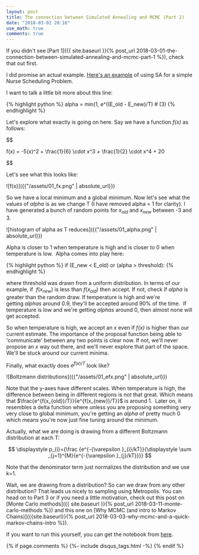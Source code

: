 ```yaml
---
layout: post
title: The connection between Simulated Annealing and MCMC (Part 2)
date: "2018-03-02 20:16"
use_math: true
comments: true
---
```


If you didn't see [Part 1]({{ site.baseurl }}{% post_url 2018-03-01-the-connection-between-simulated-annealing-and-mcmc-part-1 %}), check that out first.

I did promise an actual example. [Here's an example](https://github.com/sidravi1/Blog/blob/master/nbs/SA_to_Metropolis_Example.ipynb) of using SA for a simple Nurse Scheduling Problem.

I want to talk a little bit more about this line:

{% highlight python %}
alpha = min(1, e^((E_old - E_new)/T) # (3)
{% endhighlight %}

Let's explore what exactly is going on here. Say we have a function *f(x)* as follows:

$$

f(x) = -5(x)^2 + \frac{1}{6} \cdot x^3 + \frac{1}{2} \cdot x^4 + 20

$$

Let's see what this looks like:

![f(x)]({{"/assets/01_fx.png" | absolute_url}})

So we have a local minimum and a global minimum. Now let's see what the values of *alpha* is as we change T (I have removed alpha = 1 for clarity). I have generated a bunch of random points for $x_{old}$ and $x_{new}$ between -3 and 3.

![histogram of alpha as T reduces]({{"/assets/01_alpha.png" | absolute_url}})

Alpha is closer to 1 when temperature is high and is closer to 0 when temperature is low.  Alpha comes into play here:

{% highlight python %}
if (E_new < E_old) or (alpha > threshold):
{% endhighlight %}

where threshold was drawn from a uniform distribution. In terms of our example, if  $f\left(x_{new}\right)$ is less than $f\left(x_{old}\right)$ then accept. If not, check if *alpha* is greater than the random draw. If temperature is high and we're getting *alphas* around 0.9, they'll be accepted around 90% of the time.  If temperature is low and we're getting *alphas* around 0, then almost none will get accepted.

So when temperature is high, we accept an *x* even if *f(x)*   is higher than our current estimate. The importance of the proposal function being able to 'communicate' between any two points is clear now. If not, we'll never propose an *x* way out there, and we'll never explore that part of the space. We'll be stuck around our current minima.

Finally, what exactly does $e^{f(x)/T}$ look like?

![Boltzmann distributions]({{"/assets/01_efx.png" | absolute_url}})

Note that the y-axes have different scales. When temperature is high, the difference between being in different regions is not that great. Which means that $\frac{e^{f(x_{old})/T}}{e^{f(x_{new})/T}}$ is around 1.  Later on, it resembles a delta function where unless you are proposing something very very close to global minimum, you're getting an *alpha* of pretty much 0 which means you're now just fine tuning around the minimum.

Actually, what we are doing is drawing from a different Boltzmann distribution at each T:

$$
\displaystyle p_{i}={\frac {e^{-{\varepsilon }_{i}/kT}}{\displaystyle \sum _{j=1}^{M}{e^{-{\varepsilon }_{j}/kT}}}}
$$

Note that the denominator term just normalizes the distribution and we use k=1.

Wait, we are drawing from a distribution? So can we draw from any other distribution? That leads us nicely to sampling using Metropolis. You can head on to Part 3 or if you need a little motivation, check out this post on [Monte Carlo methods]({{ site.baseurl }}{% post_url 2018-03-11-monte-carlo-methods %}) and this one on [Why MCMC (and intro to Markov Chains)]({{site.baseurl}}{% post_url 2018-03-03-why-mcmc-and-a-quick-markov-chains-intro %}).

If you want to run this yourself, you can get the notebook from [here](https://github.com/sidravi1/Blog/blob/master/nbs/SA_to_Metropolis_part2.ipynb).

{% if page.comments %}
  {%- include disqus_tags.html -%}
{% endif %}
